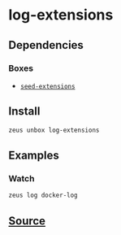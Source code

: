 
log-extensions
====================






## Dependencies
### Boxes
* [`seed-extensions`](seed-extensions.md)




## Install
```bash
zeus unbox log-extensions
```
## Examples
### Watch 
```bash
zeus log docker-log
```










## [Source](https://github.com/liquidapps-io/zeus-sdk/tree/master/boxes/groups/core/log-extensions)